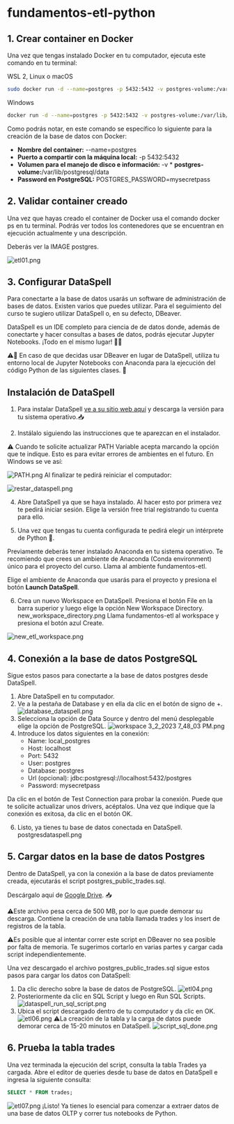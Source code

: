 # fundamentos-etl-python

## 1. Crear container en Docker

Una vez que tengas instalado Docker en tu computador, ejecuta este comando en tu terminal:

WSL 2, Linux o macOS

```sh
sudo docker run -d --name=postgres -p 5432:5432 -v postgres-volume:/var/lib/postgresql/data -e POSTGRES_PASSWORD=mysecretpass postgres
```

Windows

```sh
docker run -d --name=postgres -p 5432:5432 -v postgres-volume:/var/lib/postgresql/data -e POSTGRES_PASSWORD=mysecretpass postgres
```

Como podrás notar, en este comando se específico lo siguiente para la creación de la base de datos con Docker:

- **Nombre del container:** --name=postgres
- **Puerto a compartir con la máquina local:** -p 5432:5432
- **Volumen para el manejo de disco e información:** -v \* **postgres-volume:**/var/lib/postgresql/data
- **Password en PostgreSQL:** POSTGRES_PASSWORD=mysecretpass

## 2. Validar container creado

Una vez que hayas creado el container de Docker usa el comando docker ps en tu terminal. Podrás ver todos los contenedores que se encuentran en ejecución actualmente y una descripción.

Deberás ver la IMAGE postgres.

![etl01.png](https://static.platzi.com/media/user_upload/etl01-fa8b573b-2c2c-4fbe-be69-d5a11557c884.jpg)

## 3. Configurar DataSpell

Para conectarte a la base de datos usarás un software de administración de bases de datos. Existen varios que puedes utilizar. Para el seguimiento del curso te sugiero utilizar DataSpell o, en su defecto, DBeaver.

DataSpell es un IDE completo para ciencia de de datos donde, además de conectarte y hacer consultas a bases de datos, podrás ejecutar Jupyter Notebooks. ¡Todo en el mismo lugar! 💪🏽

⚠️🦫 En caso de que decidas usar DBeaver en lugar de DataSpell, utiliza tu entorno local de Jupyter Notebooks con Anaconda para la ejecución del código Python de las siguientes clases. 🐍

## Instalación de DataSpell

1. Para instalar DataSpell [ve a su sitio web aquí](https://www.jetbrains.com/dataspell/) y descarga la versión para tu sistema operativo.📥

2. Instálalo siguiendo las instrucciones que te aparezcan en el instalador.

⚠️ Cuando te solicite actualizar PATH Variable acepta marcando la opción que te indique. Esto es para evitar errores de ambientes en el futuro. En Windows se ve así:

![PATH.png](https://static.platzi.com/media/user_upload/PATH-ce98cf48-8f18-4984-a64d-124f3b41b807.jpg)
Al finalizar te pedirá reiniciar el computador:

![restar_dataspell.png](https://static.platzi.com/media/user_upload/restar_dataspell-1207f830-1533-48f8-8f4b-f7c55129d819.jpg)

4. Abre DataSpell ya que se haya instalado. Al hacer esto por primera vez te pedirá iniciar sesión. Elige la versión free trial registrando tu cuenta para ello.

5. Una vez que tengas tu cuenta configurada te pedirá elegir un intérprete de Python 🐍.

Previamente deberás tener instalado Anaconda en tu sistema operativo. Te recomiendo que crees un ambiente de Anaconda (Conda environment) único para el proyecto del curso. Llama al ambiente fundamentos-etl.

Elige el ambiente de Anaconda que usarás para el proyecto y presiona el botón **Launch DataSpell**.

6. Crea un nuevo Workspace en DataSpell. Presiona el botón File en la barra superior y luego elige la opción New Workspace Directory.
   new_workspace_directory.png
   Llama fundamentos-etl al workspace y presiona el botón azul Create.

![new_etl_workspace.png](https://static.platzi.com/media/user_upload/new_workspace_directory-bb3e8547-004d-4d78-a850-9356c826d561.jpg)

## 4. Conexión a la base de datos PostgreSQL

Sigue estos pasos para conectarte a la base de datos postgres desde DataSpell.

1. Abre DataSpell en tu computador.
2. Ve a la pestaña de Database y en ella da clic en el botón de signo de +.
   ![database_dataspell.png](https://static.platzi.com/media/user_upload/database_dataspell-3ba09552-40ab-4eb3-b16a-bc91e0774177.jpg)
3. Selecciona la opción de Data Source y dentro del menú desplegable elige la opción de PostgreSQL.
   ![workspace 3_2_2023 7_48_03 PM.png](https://static.platzi.com/media/user_upload/workspace%203_2_2023%207_48_03%20PM-7ac11954-fd62-40f1-9858-e68f8b9a85c2.jpg)
4. Introduce los datos siguientes en la conexión:
   - Name: local_postgres
   - Host: localhost
   - Port: 5432
   - User: postgres
   - Database: postgres
   - Url (opcional): jdbc:postgresql://localhost:5432/postgres
   - Password: mysecretpass

Da clic en el botón de Test Connection para probar la conexión. Puede que te solicite actualizar unos drivers, acéptalos. Una vez que indique que la conexión es exitosa, da clic en el botón OK.

6. Listo, ya tienes tu base de datos conectada en DataSpell.
   postgresdataspell.png

## 5. Cargar datos en la base de datos Postgres

Dentro de DataSpell, ya con la conexión a la base de datos previamente creada, ejecutarás el script postgres_public_trades.sql.

Descárgalo aquí de [Google Drive](https://drive.google.com/file/u/2/d/19U7l0kp3mEh8SYYG6BjoDp0kVPYWDsqI/view?usp=share_link). 📥

⚠️Este archivo pesa cerca de 500 MB, por lo que puede demorar su descarga. Contiene la creación de una tabla llamada trades y los insert de registros de la tabla.

⚠️Es posible que al intentar correr este script en DBeaver no sea posible por falta de memoria. Te sugerimos cortarlo en varias partes y cargar cada script independientemente.

Una vez descargado el archivo postgres_public_trades.sql sigue estos pasos para cargar los datos con DataSpell:

1. Da clic derecho sobre la base de datos de PostgreSQL.
   ![etl04.png](https://static.platzi.com/media/user_upload/etl04-f61ba3e4-db90-4ff8-818d-c32ea05abb90.jpg)
2. Posteriormente da clic en SQL Script y luego en Run SQL Scripts.
   ![dataspell_run_sql_script.png](https://static.platzi.com/media/user_upload/dataspell_run_sql_script-41f0e59a-2efa-4d96-b263-d9a588448ffc.jpg)
3. Ubica el script descargado dentro de tu computador y da clic en OK.
   ![etl06.png](https://static.platzi.com/media/user_upload/etl06-61fb09da-48b1-4f33-a933-c5f9fcea7314.jpg)
   ⚠️La creación de la tabla y la carga de datos puede demorar cerca de 15-20 minutos en DataSpell.
   ![script_sql_done.png](https://static.platzi.com/media/user_upload/script_sql_done-acd62a7f-1846-4541-b128-15a5c3268ab0.jpg)

## 6. Prueba la tabla trades

Una vez terminada la ejecución del script, consulta la tabla Trades ya cargada. Abre el editor de queries desde tu base de datos en DataSpell e ingresa la siguiente consulta:

```sql
SELECT * FROM trades;
```

![etl07.png](https://static.platzi.com/media/user_upload/etl07-365b9489-ca61-443e-9105-15ac1710a94a.jpg)
¡Listo! Ya tienes lo esencial para comenzar a extraer datos de una base de datos OLTP y correr tus notebooks de Python.
